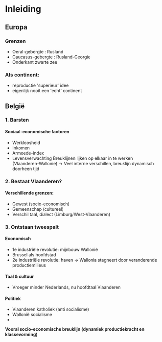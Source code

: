 # Inleiding
## Europa
### Grenzen
- Oeral-gebergte : Rusland
- Caucasus-gebergte : Rusland-Georgie
- Onderkant zwarte zee
### Als continent: 
- reproductie 'superieur' idee
- eigenlijk nooit een 'echt' continent
## België
### 1. Barsten
#### Sociaal-economische factoren
- Werkloosheid
- Inkomen
- Armoede-index
- Levensverwachting
Breuklijnen lijken op elkaar in te werken (Vlaanderen-Wallonie)
-> Veel interne verschillen, breuklijn dynamisch doorheen tijd
### 2. Bestaat Vlaanderen?
#### Verschillende grenzen:
- Gewest (socio-economisch)
- Gemeenschap (cultureel)
- Verschil taal, dialect (Limburg/West-Vlaanderen)
### 3. Ontstaan tweespalt
#### Economisch
- 1e industriële revolutie: mijnbouw Wallonië
- Brussel als hoofdstad
- 2e industriële revolutie: haven
-> Wallonia stagneert door veranderende productiemilieus
#### Taal & cultuur
- Vroeger minder Nederlands, nu hoofdtaal Vlaanderen
#### Politiek
- Vlaanderen katholiek (anti socialisme)
- Wallonië socialisme
- 
**Vooral socio-economische breuklijn (dynamiek productiekracht   en klassevorming)**